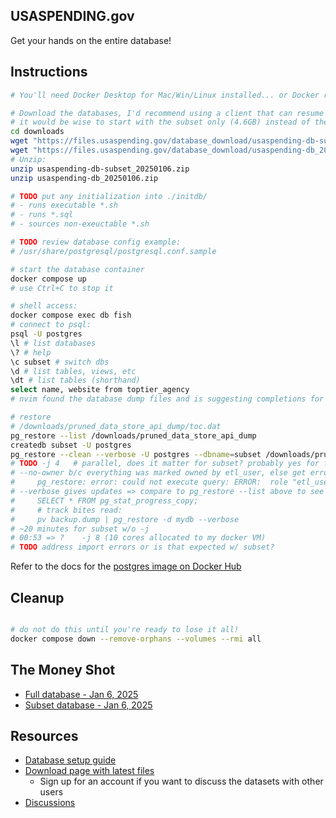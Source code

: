 ## USASPENDING.gov

Get your hands on the entire database!

## Instructions

```sh
# You'll need Docker Desktop for Mac/Win/Linux installed... or Docker running somewhere you can access.

# Download the databases, I'd recommend using a client that can resume on failures... or just wget it:
# it would be wise to start with the subset only (4.6GB) instead of the full db (146GB)
cd downloads
wget "https://files.usaspending.gov/database_download/usaspending-db-subset_20250106.zip"
wget "https://files.usaspending.gov/database_download/usaspending-db_20250106.zip"
# Unzip:
unzip usaspending-db-subset_20250106.zip
unzip usaspending-db_20250106.zip

# TODO put any initialization into ./initdb/
# - runs executable *.sh 
# - runs *.sql
# - sources non-exeuctable *.sh

# TODO review database config example:
# /usr/share/postgresql/postgresql.conf.sample

# start the database container
docker compose up
# use Ctrl+C to stop it

# shell access:
docker compose exec db fish
# connect to psql:
psql -U postgres
\l # list databases
\? # help
\c subset # switch dbs
\d # list tables, views, etc
\dt # list tables (shorthand)
select name, website from toptier_agency
# nvim found the database dump files and is suggesting completions for tables !!! 

# restore
# /downloads/pruned_data_store_api_dump/toc.dat
pg_restore --list /downloads/pruned_data_store_api_dump
createdb subset -U postgres
pg_restore --clean --verbose -U postgres --dbname=subset /downloads/pruned_data_store_api_dump --no-owner -j 8
# TODO -j 4   # parallel, does it matter for subset? probably yes for full
# --no-owner b/c everything was marked owned by etl_user, else get error:
#     pg_restore: error: could not execute query: ERROR:  role "etl_user" does not exist
# --verbose gives updates => compare to pg_restore --list above to see overall position in restore
#     SELECT * FROM pg_stat_progress_copy;
#     # track bites read:
#     pv backup.dump | pg_restore -d mydb --verbose
# ~20 minutes for subset w/o -j 
# 00:53 => ?    -j 8 (10 cores allocated to my docker VM)
# TODO address import errors or is that expected w/ subset? 


```

Refer to the docs for the [postgres image on Docker Hub](https://hub.docker.com/_/postgres) 

## Cleanup

```sh

# do not do this until you're ready to lose it all!
docker compose down --remove-orphans --volumes --rmi all

```

## The Money Shot

- [Full database - Jan 6, 2025](https://files.usaspending.gov/database_download/usaspending-db_20250106.zip)
- [Subset database - Jan 6, 2025](https://files.usaspending.gov/database_download/usaspending-db-subset_20250106.zip)

## Resources

- [Database setup guide](https://files.usaspending.gov/database_download/usaspending-db-setup.pdf)
- [Download page with latest files](https://onevoicecrm.my.site.com/usaspending/s/database-download)
  - Sign up for an account if you want to discuss the datasets with other users
- [Discussions](https://onevoicecrm.my.site.com/usaspending/s/)
